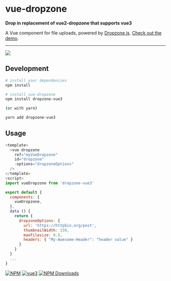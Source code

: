 # vue-dropzone

**Drop in replacement of vue2-dropzone that supports vue3**

A Vue component for file uploads, powered by [Dropzone.js](http://www.dropzonejs.com/). [Check out the demo](https://rowanwins.github.io/vue-dropzone/docs/dist/index.html).

---

![](https://i.imgur.com/kUbjks1.gif)

## Development

``` bash
# install your dependencies
npm install

# install vue-dropzone
npm install dropzone-vue3

(or with yarn)

yarn add dropzone-vue3
```

## Usage

```javascript
<template>
  <vue-dropzone
    ref="myVueDropzone" 
    id="dropzone" 
    :options="dropzoneOptions"
  />
</template>  
<script>
import vueDropzone from 'dropzone-vue3'

export default {
  components: {
    vueDropzone,
  },
  data () {
    return {
      dropzoneOptions: {
        url: 'https://httpbin.org/post',
        thumbnailWidth: 150,
        maxFilesize: 0.5,
        headers: { "My-Awesome-Header": "header value" }
      }
    }
  }
  ...
}
```

[![NPM](https://img.shields.io/npm/v/dropzone-vue3)](https://www.npmjs.com/package/dropzone-vue3)
[![vue3](https://img.shields.io/badge/vue-3.x-brightgreen.svg)](https://vuejs.org/)
[![NPM Downloads](https://img.shields.io/npm/dm/dropzone-vue3)](https://www.npmjs.com/package/dropzone-vue3)